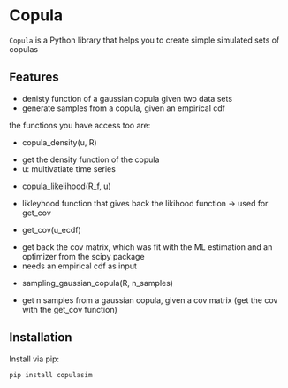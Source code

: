 # Copula

`Copula` is a Python library that helps you to create simple simulated sets of copulas

## Features
- denisty function of a gaussian copula given two data sets
- generate samples from a copula, given an empirical cdf

the functions you have access too are:

* copula_density(u, R)
- get the density function of the copula 
- u: multivatiate time series
* copula_likelihood(R_f, u)
- likleyhood function that gives back the likihood function -> used for get_cov 
* get_cov(u_ecdf)
- get back the cov matrix, which was fit with the ML estimation and an optimizer from the scipy package
- needs an empirical cdf as input
* sampling_gaussian_copula(R, n_samples)
- get n samples from a gaussian copula, given a cov matrix (get the cov with the get_cov function)

## Installation

Install via pip:

```bash
pip install copulasim
